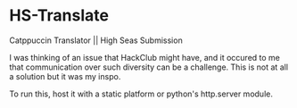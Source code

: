 # HS-Translate
Catppuccin Translator || High Seas Submission

I was thinking of an issue that HackClub might have, and it occured to me that communication over such diversity can be a challenge. This is not at all a solution but it was my inspo.

To run this, host it with a static platform or python's http.server module.